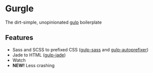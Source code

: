 # Gurgle

The dirt-simple, unopinionated [gulp](https://github.com/gulpjs/gulp) boilerplate

## Features

* Sass and SCSS to prefixed CSS ([gulp-sass](https://github.com/dlmanning/gulp-sass) and [gulp-autoprefixer](https://github.com/sindresorhus/gulp-autoprefixer))
* Jade to HTML ([gulp-jade](https://github.com/phated/gulp-jade))
* Watch
* __NEW!__ Less crashing

